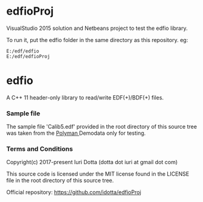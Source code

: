 # edfioProj

VisualStudio 2015 solution and Netbeans project to test the edfio library. 

To run it, put the edfio folder in the same directory as this repository.
eg:

```
E:/edf/edfio
E:/edf/edfioProj
```
# edfio

A C++ 11 header-only library to read/write EDF(+)/BDF(+) files.

### Sample file
The sample file 'Calib5.edf' provided in the root directory of this source tree
was taken from the 
<a href="https://sites.google.com/view/diegoalvarezestevez/projects/polyman">
Polyman
</a>
Demodata only for testing.

### Terms and Conditions
Copyright(c) 2017-present Iuri Dotta (dotta dot iuri at gmail dot com)

This source code is licensed under the MIT license found in the
LICENSE file in the root directory of this source tree.

Official repository: https://github.com/idotta/edfioProj
